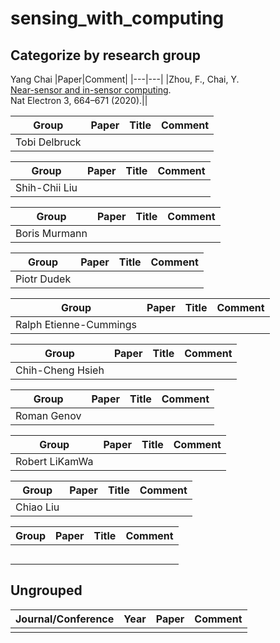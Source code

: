 # sensing_with_computing
## Categorize by research group
Yang Chai
|Paper|Comment|
|---|---|
|Zhou, F., Chai, Y.<br>[Near-sensor and in-sensor computing](https://doi.org/10.1038/s41928-020-00501-9).<br>Nat Electron 3, 664–671 (2020).||

|Group|Paper|Title|Comment|
|---|---|---|---|
|Tobi Delbruck||||

|Group|Paper|Title|Comment|
|---|---|---|---|
|Shih-Chii Liu||||

|Group|Paper|Title|Comment|
|---|---|---|---|
|Boris Murmann||||

|Group|Paper|Title|Comment|
|---|---|---|---|
|Piotr Dudek||||

|Group|Paper|Title|Comment|
|---|---|---|---|
|Ralph Etienne-Cummings||||

|Group|Paper|Title|Comment|
|---|---|---|---|
|Chih-Cheng Hsieh||||

|Group|Paper|Title|Comment|
|---|---|---|---|
|Roman Genov||||

|Group|Paper|Title|Comment|
|---|---|---|---|
|Robert LiKamWa||||

|Group|Paper|Title|Comment|
|---|---|---|---|
|Chiao Liu||||

|Group|Paper|Title|Comment|
|---|---|---|---|
|||||
|||||
|||||
|||||
|||||

## Ungrouped
|Journal/Conference|Year|Paper|Comment|
|---|---|---|---|
|||||
